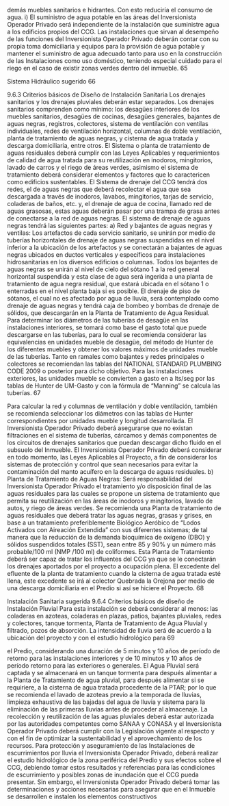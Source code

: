 demás muebles sanitarios e hidrantes. Con esto reduciría el consumo de agua.
i) El suministro de agua potable en las áreas del Inversionista Operador Privado será
independiente de la instalación que suministre agua a los edificios propios del CCG. Las
instalaciones que sirvan al desempeño de las funciones del Inversionista Operador Privado deberán
contar con su propia toma domiciliaria y equipos para la provisión de agua potable y mantener el
suministro de agua adecuado tanto para uso en la construcción de las Instalaciones como uso
doméstico, teniendo especial cuidado para el riego en el caso de existir zonas verdes dentro del
inmueble.
65

Sistema Hidráulico sugerido
66

9.6.3 Criterios básicos de Diseño de Instalación Sanitaria
Los drenajes sanitarios y los drenajes pluviales deberán estar separados.
Los drenajes sanitarios comprenden como mínimo: los desagües interiores de los muebles
sanitarios, desagües de cocinas, desagües generales, bajantes de aguas negras, registros,
colectores, sistema de ventilación con ventilas individuales, redes de ventilación horizontal,
columnas de doble ventilación, planta de tratamiento de aguas negras, y cisterna de agua tratada y
descarga domiciliaria, entre otros.
El Sistema o planta de tratamiento de aguas residuales deberá cumplir con las Leyes Aplicables y
requerimientos de calidad de agua tratada para su reutilización en inodoros, mingitorios, lavado de
carros y el riego de áreas verdes, asimismo el sistema de tratamiento deberá considerar elementos y
factores que lo caractericen como edificios sustentables.
El Sistema de drenaje del CCG tendrá dos redes, el de aguas negras que deberá recolectar el agua
que sea descargada a través de inodoros, lavabos, mingitorios, tarjas de servicio, coladeras de
baños, etc. y, el drenaje de agua de cocina, llamado red de aguas grasosas, estas aguas deberán
pasar por una trampa de grasa antes de conectarse a la red de aguas negras.
El sistema de drenaje de aguas negras tendrá las siguientes partes:
a) Red y bajantes de aguas negras y ventilas: Los artefactos de cada servicio sanitario, se unirán
por medio de tuberías horizontales de drenaje de aguas negras suspendidas en el nivel inferior a la
ubicación de los artefactos y se conectarán a bajantes de aguas negras ubicados en ductos
verticales y específicos para instalaciones hidrosanitarias en los diversos edificios o columnas.
Todos los bajantes de aguas negras se unirán al nivel de cielo del sótano 1 a la red general
horizontal suspendida y esta clase de agua será ingerida a una planta de tratamiento de agua negra
residual, que estará ubicada en el sótano 1 o enterradas en el nivel planta baja si es posible.
El drenaje de piso de sótanos, el cual no es afectado por agua de lluvia, será contemplado como
drenaje de aguas negras y tendrá caja de bombeo y bombas de drenaje de sólidos, que descargarán
en la Planta de Tratamiento de Agua Residual.
Para determinar los diámetros de las tuberías de desagüe en las instalaciones interiores, se tomará
como base el gasto total que puede descargarse en las tuberías, para lo cual se recomienda
considerar las equivalencias en unidades mueble de desagüe, del método de Hunter de los
diferentes muebles y obtener los valores máximos de unidades mueble de las tuberías. Tanto en
ramales como bajantes y redes principales o colectores se recomiendan las tablas del NATIONAL
STANDARD PLUMBING CODE 2009 o posterior para dicho objetivo.
Para las instalaciones exteriores, las unidades mueble se convierten a gasto en a lts/seg por las
tablas de Hunter de UM-Gasto y con la fórmula de “Manning” se calcula las tuberías.
67

Para calcular la red y columnas de ventilación y doble ventilación, también se recomienda
seleccionar los diámetros con las tablas de Hunter correspondientes por unidades mueble y
longitud desarrollada.
El Inversionista Operador Privado deberá asegurarse que no existan filtraciones en el sistema de
tuberías, cárcamos y demás componentes de los circuitos de drenajes sanitarios que puedan
descargar dicho fluido en el subsuelo del Inmueble.
El Inversionista Operador Privado deberá considerar en todo momento, las Leyes Aplicables al
Proyecto, a fin de considerar los sistemas de protección y control que sean necesarios para evitar la
contaminación del manto acuífero en la descarga de aguas residuales.
b) Planta de Tratamiento de Aguas Negras: Será responsabilidad del Inversionista Operador
Privado el tratamiento y/o disposición final de las aguas residuales para las cuales se propone un
sistema de tratamiento que permita su reutilización en las áreas de inodoros y mingitorios, lavado de
autos, y riego de áreas verdes.
Se recomienda una Planta de tratamiento de aguas residuales que deberá tratar las aguas negras,
grasas y grises, en base a un tratamiento preferiblemente Biológico Aeróbico de “Lodos Activados
con Aireación Extendida” con sus diferentes sistemas; de tal manera que la reducción de la
demanda bioquímica de oxígeno (DBO) y sólidos suspendidos totales (SST), sean entre 85 y 90% y
un número más probable/100 ml (NMP /100 ml) de coliformes.
Esta Planta de Tratamiento deberá ser capaz de tratar los influentes del CCG ya que se le
conectarán los drenajes aportados por el proyecto a ocupación plena.
El excedente del efluente de la planta de tratamiento cuando la cisterna de agua tratada esté llena,
este excedente se irá al colector Quebrada la Orejona por medio de una descarga domiciliaria en el
Predio si así se hiciere el Proyecto.
68

Instalación Sanitaria sugerida
9.6.4 Criterios básicos de diseño de Instalación Pluvial
Para esta instalación se deberá considerar al menos: las coladeras en azoteas, coladeras en plazas,
patios, bajantes pluviales, redes y colectores, tanque tormenta, Planta de Tratamiento de Agua
Pluvial y filtrado, pozos de absorción.
La intensidad de lluvia será de acuerdo a la ubicación del proyecto y con el estudio hidrológico para
69

el Predio, considerando una duración de 5 minutos y 10 años de período de retorno para las
instalaciones interiores y de 10 minutos y 10 años de período retorno para las exteriores o
generales.
El Agua Pluvial será captada y se almacenará en un tanque tormenta para después alimentar a la
Planta de Tratamiento de agua pluvial, para después alimentar si se requiriere, a la cisterna de agua
tratada procedente de la PTAR; por lo que se recomienda el lavado de azoteas previo a la
temporada de lluvias, limpieza exhaustiva de las bajadas del agua de lluvia y sistema para la
eliminación de las primeras lluvias antes de proceder al almacenaje.
La recolección y reutilización de las aguas pluviales deberá estar autorizada por las autoridades
competentes como SANAA y CONASA y el Inversionista Operador Privado deberá cumplir con la
Legislación vigente al respecto y con el fin de optimizar la sustentabilidad y el aprovechamiento de
los recursos.
Para protección y aseguramiento de las Instalaciones de escurrimientos por lluvia el Inversionista
Operador Privado, deberá realizar el estudio hidrológico de la zona periférica del Predio y sus
efectos sobre el CCG, debiendo tomar estos resultados y referencias para las condiciones de
escurrimiento y posibles zonas de inundación que el CCG pueda presentar.
Sin embargo, el Inversionista Operador Privado deberá tomar las determinaciones y acciones
necesarias para asegurar que en el Inmueble se desarrollen e instalen los elementos constructivos
